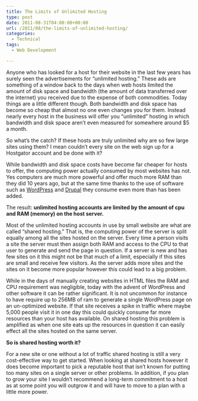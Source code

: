 ```yaml
---
title: The Limits of Unlimited Hosting
type: post
date: 2011-08-31T04:00:00+00:00
url: /2011/08/the-limits-of-unlimited-hosting/
categories:
  - Technical
tags:
  - Web Development

---
```

Anyone who has looked for a host for their website in the last few years has surely seen the advertisements for “unlimited hosting.” These ads are something of a window back to the days when web hosts limited the amount of disk space and bandwidth (the amount of data transferred over the internet) you received due to the expense of both commodities. Today things are a little different though. Both bandwidth and disk space has become so cheap that almost no one even changes you for them. Instead nearly every host in the business will offer you “unlimited” hosting in which bandwidth and disk space aren’t even measured for somewhere around $5 a month.

So what’s the catch? If these hosts are truly unlimited why are so few large sites using them? I mean couldn’t every site on the web sign up for a Hostgator account and be done with it?

While bandwidth and disk space costs have become far cheaper for hosts to offer, the computing power actually consumed by most websites has not. Yes computers are much more powerful and offer much more RAM than they did 10 years ago, but at the same time thanks to the use of software such as <a title="Wordpress" href="http://wordpress.org" target="_blank" rel="noopener noreferrer">WordPress</a> and <a title="Drupal" href="http://drupal.org" target="_blank" rel="noopener noreferrer">Drupal</a> they consume even more than has been added.

The result: **unlimited hosting accounts are limited by the amount of cpu and RAM (memory) on the host server.**

Most of the unlimited hosting accounts in use by small website are what are called “shared hosting.” That is, the computing power of the server is split equally among all the sites hosted on the server. Every time a person visits a site the server must then assign both RAM and access to the CPU to that user to generate and send the page in question. If a server is new and has few sites on it this might not be that much of a limit, especially if this sites are small and receive few visitors. As the server adds more sites and the sites on it become more popular however this could lead to a big problem.

While in the days of manually creating websites in HTML files the RAM and CPU requirement was negligible, today with the advent of WordPress and other software it can be rather significant. It is not uncommon for instance to have require up to 256MB of ram to generate a single WordPress page on an un-optimized website. If that site receives a spike in traffic where maybe 5,000 people visit it in one day this could quickly consume far more resources than your host has available. On shared hosting this problem is amplified as when one site eats up the resources in question it can easily effect all the sites hosted on the same server.

**So is shared hosting worth it?&nbsp;**

For a new site or one without a lot of traffic shared hosting is still a very cost-effective way to get started. When looking at shared hosts however it does become important to pick a reputable host that isn’t known for putting too many sites on a single server or other problems. In addition, if you plan to grow your site I wouldn’t recommend a long-term commitment to a host as at some point you will outgrow it and will have to move to a plan with a little more power.